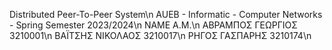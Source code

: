 Distributed Peer-To-Peer System\n
AUEB - Informatic - Computer Networks - Spring Semester 2023/2024\n
NAME                Α.Μ.\n
ΑΒΡΑΜΠΟΣ ΓΕΩΡΓΙΟΣ   3210001\n
ΒΑΪΤΣΗΣ ΝΙΚΟΛΑΟΣ    3210017\n
ΡΗΓΟΣ ΓΑΣΠΑΡΗΣ      3210174\n
